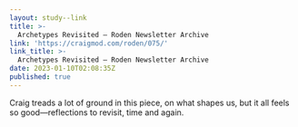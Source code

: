 ```yaml
---
layout: study--link
title: >-
  Archetypes Revisited — Roden Newsletter Archive
link: 'https://craigmod.com/roden/075/'
link_title: >-
  Archetypes Revisited — Roden Newsletter Archive
date: 2023-01-10T02:08:35Z
published: true
---
```

Craig treads a lot of ground in this piece, on what shapes us, but it all feels so good—reflections to revisit, time and again.
